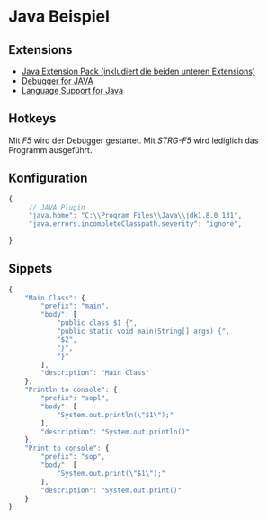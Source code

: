 # Java Beispiel
## Extensions
- [Java Extension Pack (inkludiert die beiden unteren Extensions)](https://marketplace.visualstudio.com/items?itemName=vscjava.vscode-java-pack)
- [Debugger for JAVA](https://marketplace.visualstudio.com/items?itemName=vscjava.vscode-java-debug)
- [Language Support for Java](https://marketplace.visualstudio.com/items?itemName=redhat.java)
## Hotkeys
Mit *F5* wird der Debugger gestartet. Mit *STRG-F5* wird lediglich das Programm ausgeführt.
## Konfiguration
```js
{
     // JAVA Plugin
     "java.home": "C:\\Program Files\\Java\\jdk1.8.0_131",
     "java.errors.incompleteClasspath.severity": "ignore",
  
}
```
## Sippets
```js
{
    "Main Class": {
		"prefix": "main",
		"body": [
			"public class $1 {",
			"public static void main(String[] args) {",
			"$2",
			"}",
			"}"
		],
		"description": "Main Class"
	},
	"Println to console": {
		"prefix": "sopl",
		"body": [
			"System.out.println(\"$1\");"
		],
		"description": "System.out.println()"
	},
	"Print to console": {
		"prefix": "sop",
		"body": [
			"System.out.print(\"$1\");"
		],
		"description": "System.out.print()"
    }
}
```
